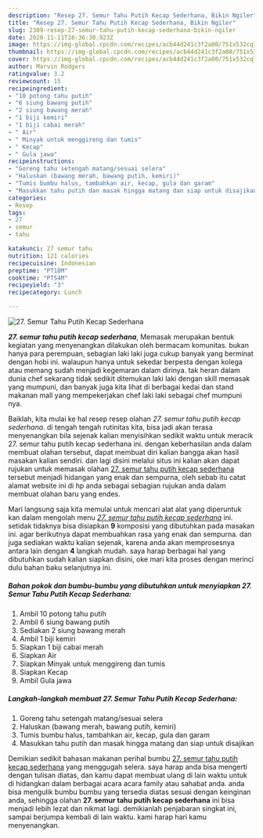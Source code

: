 ```yaml
---
description: "Resep 27. Semur Tahu Putih Kecap Sederhana, Bikin Ngiler"
title: "Resep 27. Semur Tahu Putih Kecap Sederhana, Bikin Ngiler"
slug: 2309-resep-27-semur-tahu-putih-kecap-sederhana-bikin-ngiler
date: 2020-11-11T16:36:30.923Z
image: https://img-global.cpcdn.com/recipes/acb44d241c3f2a00/751x532cq70/27-semur-tahu-putih-kecap-sederhana-foto-resep-utama.jpg
thumbnail: https://img-global.cpcdn.com/recipes/acb44d241c3f2a00/751x532cq70/27-semur-tahu-putih-kecap-sederhana-foto-resep-utama.jpg
cover: https://img-global.cpcdn.com/recipes/acb44d241c3f2a00/751x532cq70/27-semur-tahu-putih-kecap-sederhana-foto-resep-utama.jpg
author: Marvin Rodgers
ratingvalue: 3.2
reviewcount: 15
recipeingredient:
- "10 potong tahu putih"
- "6 siung bawang putih"
- "2 siung bawang merah"
- "1 biji kemiri"
- "1 biji cabai merah"
- " Air"
- " Minyak untuk menggireng dan tumis"
- " Kecap"
- " Gula jawa"
recipeinstructions:
- "Goreng tahu setengah matang/sesuai selera"
- "Haluskan (bawang merah, bawang putih, kemiri)"
- "Tumis bumbu halus, tambahkan air, kecap, gula dan garam"
- "Masukkan tahu putih dan masak hingga matang dan siap untuk disajikan"
categories:
- Resep
tags:
- 27
- semur
- tahu

katakunci: 27 semur tahu 
nutrition: 121 calories
recipecuisine: Indonesian
preptime: "PT18M"
cooktime: "PT54M"
recipeyield: "3"
recipecategory: Lunch

---
```



![27. Semur Tahu Putih Kecap Sederhana](https://img-global.cpcdn.com/recipes/acb44d241c3f2a00/751x532cq70/27-semur-tahu-putih-kecap-sederhana-foto-resep-utama.jpg)

<b><i>27. semur tahu putih kecap sederhana</i></b>, Memasak merupakan bentuk kegiatan yang menyenangkan dilakukan oleh bermacam komunitas. bukan hanya para perempuan, sebagian laki laki juga cukup banyak yang berminat dengan hobi ini. walaupun hanya untuk sekedar berpesta dengan kolega atau memang sudah menjadi kegemaran dalam dirinya. tak heran dalam dunia chef sekarang tidak sedikit ditemukan laki laki dengan skill memasak yang mumpuni, dan banyak juga kita lihat di berbagai kedai dan stand makanan mall yang mempekerjakan chef laki laki sebagai chef mumpuni nya.



Baiklah, kita mulai ke hal resep resep olahan <i>27. semur tahu putih kecap sederhana</i>. di tengah tengah rutinitas kita, bisa jadi akan terasa menyenangkan bila sejenak kalian menyisihkan sedikit waktu untuk meracik 27. semur tahu putih kecap sederhana ini. dengan keberhasilan anda dalam membuat olahan tersebut, dapat membuat diri kalian bangga akan hasil masakan kalian sendiri. dan lagi disini melalui situs ini kalian akan dapat rujukan untuk memasak olahan <u>27. semur tahu putih kecap sederhana</u> tersebut menjadi hidangan yang enak dan sempurna, oleh sebab itu catat alamat website ini di hp anda sebagai sebagian rujukan anda dalam membuat olahan baru yang endes.


Mari langsung saja kita memulai untuk mencari alat alat yang diperuntuk kan dalam mengolah menu <u><i>27. semur tahu putih kecap sederhana</i></u> ini. setidak tidaknya bisa disiapkan <b>9</b> komposisi yang dibutuhkan pada masakan ini. agar berikutnya dapat membuahkan rasa yang enak dan sempurna. dan juga sediakan waktu kalian sejenak, karena anda akan memprosesnya antara lain dengan <b>4</b> langkah mudah. saya harap berbagai hal yang dibutuhkan sudah kalian siapkan disini, oke mari kita proses dengan merinci dulu bahan baku selanjutnya ini.

<!--inarticleads1-->

##### Bahan pokok dan bumbu-bumbu yang dibutuhkan untuk menyiapkan 27. Semur Tahu Putih Kecap Sederhana:

1. Ambil 10 potong tahu putih
1. Ambil 6 siung bawang putih
1. Sediakan 2 siung bawang merah
1. Ambil 1 biji kemiri
1. Siapkan 1 biji cabai merah
1. Siapkan  Air
1. Siapkan  Minyak untuk menggireng dan tumis
1. Siapkan  Kecap
1. Ambil  Gula jawa




<!--inarticleads2-->

##### Langkah-langkah membuat 27. Semur Tahu Putih Kecap Sederhana:

1. Goreng tahu setengah matang/sesuai selera
1. Haluskan (bawang merah, bawang putih, kemiri)
1. Tumis bumbu halus, tambahkan air, kecap, gula dan garam
1. Masukkan tahu putih dan masak hingga matang dan siap untuk disajikan




Demikian sedikit bahasan makanan perihal bumbu <u>27. semur tahu putih kecap sederhana</u> yang menggugah selera. saya harap anda bisa mengerti dengan tulisan diatas, dan kamu dapat membuat ulang di lain waktu untuk di hidangkan dalam berbagai acara acara family atau sahabat anda. anda bisa mengulik bumbu bumbu yang tersedia diatas sesuai dengan keinginan anda, sehingga olahan <b>27. semur tahu putih kecap sederhana</b> ini bisa menjadi lebih lezat dan nikmat lagi. demikianlah penjabaran singkat ini, sampai berjumpa kembali di lain waktu. kami harap hari kamu menyenangkan.
